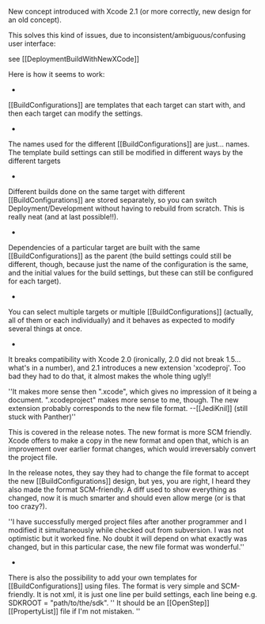 

New concept introduced with Xcode 2.1
(or more correctly, new design for an old concept).

This solves this kind of issues, due to inconsistent/ambiguous/confusing user interface:

see [[DeploymentBuildWithNewXCode]]

Here is how it seems to work:


*
[[BuildConfigurations]] are templates that each target can start with, and then each target can modify the settings.

*
The names used for the different [[BuildConfigurations]] are just... names. The template build settings can still be modified in different ways by the different targets

*
Different builds done on the same target with different [[BuildConfigurations]] are stored separately, so you can switch Deployment/Development without having to rebuild from scratch. This is really neat (and at last possible!!).

*
Dependencies of a particular target are built with the same [[BuildConfigurations]] as the parent (the build settings could still be different, though, because just the name of the configuration is the same, and the initial values for the build settings, but these can still be configured for each target).

*
You can select multiple targets or multiple [[BuildConfigurations]] (actually, all of them or each individually) and it behaves as expected to modify several things at once.

*
It breaks compatibility with Xcode 2.0 (ironically, 2.0 did not break 1.5... what's in a number), and 2.1 introduces a new extension 'xcodeproj'. Too bad they had to do that, it almost makes the whole thing ugly!!

''It makes more sense then ".xcode", which gives no impression of it being a document. ".xcodeproject" makes more sense to me, though. The new extension probably corresponds to the new file format. --[[JediKnil]] (still stuck with Panther)''

This is covered in the release notes. The new format is more SCM friendly. Xcode offers to make a copy in the new format and open that, which is an improvement over earlier format changes, which would irreversably convert the project file.

In the release notes, they say they had to change the file format to accept the new [[BuildConfigurations]] design, but yes, you are right, I heard they also made the format SCM-friendly. A diff used to show everything as changed, now it is much smarter and should even allow merge (or is that too crazy?).

''I have successfully merged project files after another programmer and I modified it simultaneously while checked out from subversion. I was not optimistic but it worked fine. No doubt it will depend on what exactly was changed, but in this particular case, the new file format was wonderful.''

*
There is also the possibility to add your own templates for [[BuildConfigurations]] using files. The format is very simple and SCM-friendly. It is not xml, it is just one line per build settings, each line being e.g. SDKROOT = "path/to/the/sdk". '' It should be an [[OpenStep]] [[PropertyList]] file if I'm not mistaken. ''
